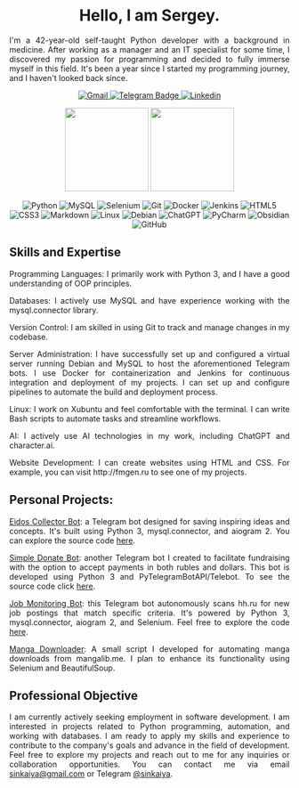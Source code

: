 <h1 align="center">Hello, I am Sergey.</h1>

<p align="justify">
I'm a 42-year-old self-taught Python developer with a background in medicine. After working as a manager and an IT specialist for some time, I discovered my passion for programming and decided to fully immerse myself in this field. It's been a year since I started my programming journey, and I haven't looked back since.
</p>

<p align='center'>
    <a href="mailto:sinkaiya@gmail.com">
    <img alt="Gmail" src="https://camo.githubusercontent.com/b070a7f6855dbf52729ec83a928c93e728f5245e24123a6547912acea3753899/68747470733a2f2f696d672e736869656c64732e696f2f7374617469632f76313f7374796c653d666f722d7468652d6261646765266d6573736167653d476d61696c26636f6c6f723d454134333335266c6f676f3d476d61696c266c6f676f436f6c6f723d464646464646266c6162656c3d" />    
  </a>
  <a href="https://t.me/sinkaiya">
    <img src="https://img.shields.io/badge/-telegram-0088cc?style=for-the-badge&logo=telegram&logoColor=white" alt="Telegram Badge">
  </a>
  <a href="https://www.linkedin.com/in/sinkaiya/">
  <img alt="Linkedin" src="https://img.shields.io/badge/LinkedIn-0077B5?style=for-the-badge&logo=linkedin&logoColor=white"  />
  </a>
</p>

<p align = 'center'>
  <a href="https://github-readme-stats.vercel.app/api?username=sinkaiya&show_icons=true&count_private=true"><img height=150 src="https://github-readme-stats.vercel.app/api?username=sinkaiya&show_icons=true&count_private=true" /></a>
  <a href="https://github.com/sinkaiya/github-readme-stats"><img height=150 src="https://github-readme-stats.vercel.app/api/top-langs/?username=sinkaiya&layout=compact"/></a>
</p>

<p align="center">
<img alt="Python" src="https://img.shields.io/badge/python-3670A0?style=for-the-badge&logo=python&logoColor=ffdd54">
<img alt="MySQL" src="https://img.shields.io/badge/mysql-%2300f.svg?style=for-the-badge&logo=mysql&logoColor=white">
<img alt="Selenium" src="https://img.shields.io/badge/-selenium-%43B02A?style=for-the-badge&logo=selenium&logoColor=white">
<img alt="Git" src="https://img.shields.io/badge/git-%23F05033.svg?style=for-the-badge&logo=git&logoColor=white">
<img alt="Docker" src="https://img.shields.io/badge/docker-%230db7ed.svg?style=for-the-badge&logo=docker&logoColor=white">
<img alt="Jenkins" src="https://img.shields.io/badge/jenkins-%232C5263.svg?style=for-the-badge&logo=jenkins&logoColor=white">
<img alt="HTML5" src="https://img.shields.io/badge/html5-%23E34F26.svg?style=for-the-badge&logo=html5&logoColor=white">
<img alt="CSS3" src="https://img.shields.io/badge/css3-%231572B6.svg?style=for-the-badge&logo=css3&logoColor=white">
<img alt="Markdown" src="https://img.shields.io/badge/markdown-%23000000.svg?style=for-the-badge&logo=markdown&logoColor=white">
<img alt="Linux" src="https://img.shields.io/badge/Linux-FCC624?style=for-the-badge&logo=linux&logoColor=black">
<img alt="Debian" src="https://img.shields.io/badge/Debian-D70A53?style=for-the-badge&logo=debian&logoColor=white">
<img alt="ChatGPT" src="https://img.shields.io/badge/chatGPT-74aa9c?style=for-the-badge&logo=openai&logoColor=white">
<img alt="PyCharm" src="https://img.shields.io/badge/pycharm-143?style=for-the-badge&logo=pycharm&logoColor=black&color=black&labelColor=green">
<img alt="Obsidian" src="https://img.shields.io/badge/Obsidian-%23483699.svg?style=for-the-badge&logo=obsidian&logoColor=white">
<img alt="GitHub" src="https://img.shields.io/badge/github-%23121011.svg?style=for-the-badge&logo=github&logoColor=white">
</p>

## Skills and Expertise

<p align="justify">Programming Languages: I primarily work with Python 3, and I have a good understanding of OOP principles.</p>

<p align="justify">Databases: I actively use MySQL and have experience working with the mysql.connector library.</p>

<p align="justify">Version Control: I am skilled in using Git to track and manage changes in my codebase.</p>

<p align = "justify">Server Administration: I have successfully set up and configured a virtual server running Debian and MySQL to host the aforementioned Telegram bots. I use Docker for containerization and Jenkins for continuous integration and deployment of my projects. I can set up and configure pipelines to automate the build and deployment process.</p>

<p align="justify">Linux: I work on Xubuntu and feel comfortable with the terminal. I can write Bash scripts to automate tasks and streamline workflows.</p>

<p align="justify">AI: I actively use AI technologies in my work, including ChatGPT and character.ai.</p>

<p align="justify">Website Development: I can create websites using HTML and CSS. For example, you can visit http://fmgen.ru to see one of my projects.</p>

## Personal Projects:

<p align="justify"><a href="https://t.me/EidosCollectorBot" target="_blank">Eidos Collector Bot</a>: a Telegram bot designed for saving inspiring ideas and concepts. It's built using Python 3, mysql.connector, and aiogram 2. You can explore the source code <a href="https://github.com/sinkaiya/eidos-collector-bot" target="_blank">here</a>.</p>

<p align="justify"><a href="https://t.me/SimpleDonateBot" target="_blank">Simple Donate Bot</a>: another Telegram bot I created to facilitate fundraising with the option to accept payments in both rubles and dollars. This bot is developed using Python 3 and PyTelegramBotAPI/Telebot. To see the source code click <a href="https://github.com/sinkaiya/simple-donate-bot" target="_blank">here</a>.</p>

<p align="justify"><a href="https://t.me/JobMonitoringBot" target="_blank">Job Monitoring Bot</a>: this Telegram bot autonomously scans hh.ru for new job postings that match specific criteria. It's powered by Python 3, mysql.connector, aiogram 2, and Selenium. Feel free to explore the code <a href="https://github.com/sinkaiya/job-monitoring-bot" target="_blank">here</a>.</p>

<p align="justify"><a href="https://github.com/Sinkaiya/manga-downloader" target="_blank">Manga Downloader</a>: A small script I developed for automating manga downloads from mangalib.me. I plan to enhance its functionality using Selenium and BeautifulSoup.</p>

## Professional Objective

<p align="justify">I am currently actively seeking employment in software development. I am interested in projects related to Python programming, automation, and working with databases. I am ready to apply my skills and experience to contribute to the company's goals and advance in the field of development. Feel free to explore my projects and reach out to me for any inquiries or collaboration opportunities. You can contact me via email <a href="mailto:sinkaiya@gmail.com">sinkaiya@gmail.com</a> or Telegram <a href="https://t.me/sinkaiya">@sinkaiya</a>.</p>
